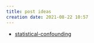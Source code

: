 ```yaml
---
title: post ideas
creation date: 2021-08-22 10:57
---
```


- [statistical-confounding](notes/statistics/statistical-confounding.md)